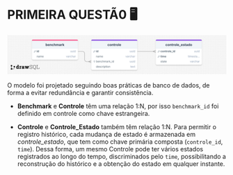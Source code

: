 # PRIMEIRA QUESTÃ0 🖥️



![](EER.png)

O modelo foi projetado seguindo boas práticas de banco de dados, de forma a evitar redundância e garantir consistência.

- **Benchmark** e **Controle** têm uma relação 1:N, por isso `benchmark_id` foi definido em controle como chave estrangeira.

- **Controle** e **Controle_Estado** também têm relação 1:N. Para permitir o registro histórico, cada mudança de estado é armazenada em *controle_estado*, que tem como chave primária composta (`controle_id`, `time`). Dessa forma, um mesmo Controle pode ter vários estados registrados ao longo do tempo, discriminados pelo `time`, possibilitando a reconstrução do histórico e a obtenção do estado em qualquer instante.

  
